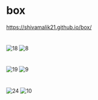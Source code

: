 # box
https://shivamalik21.github.io/box/
#
![18](https://github.com/Shivamalik21/box/assets/129033663/ac10bb86-27fb-4f7e-a11b-b3ab97eb86e6)
![8](https://github.com/Shivamalik21/box/assets/129033663/34d4fd2c-559e-4422-acec-eafd09add3c5)
#
![19](https://github.com/Shivamalik21/box/assets/129033663/4e1dbbb2-7a76-4bea-a247-94c990ad5491)
![9](https://github.com/Shivamalik21/box/assets/129033663/d5c86979-1fb1-4e53-a92a-864cf7b5337f)

#
![24](https://github.com/Shivamalik21/box/assets/129033663/ee57fda9-a1fe-4fb0-a9d7-f040419d776b)
![10](https://github.com/Shivamalik21/box/assets/129033663/11fc0e66-62d4-489f-9537-42df522b122f)
#
